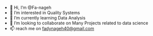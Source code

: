 - 👋 Hi, I’m @Fa-nageh
- 👀 I’m interested in Quality Systems 
- 🌱 I’m currently learning Data Analysis
- 💞️ I’m looking to collaborate on Many Projects related to data science
- 📫 reach me on fadynageh40@gmail.com

<!---
Fa-nageh/Fa-nageh is a ✨ special ✨ repository because its `README.md` (this file) appears on your GitHub profile.
You can click the Preview link to take a look at your changes.
--->
